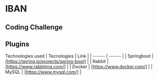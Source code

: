 # IBAN
## Coding Challenge


## Plugins

Technologies used
| Tecnologies | Link |
| ------ | ------ |
| Springboot | [https://spring.io/projects/spring-boot] |
| Rabbit | [https://www.rabbitmq.com/] |
| Docker | [https://www.docker.com/] |
| MySQL | [https://www.mysql.com/] |
